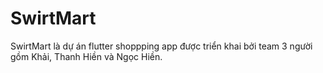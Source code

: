 # SwirtMart
SwirtMart là dự án flutter shoppping app được triển khai bởi team 3 người gồm Khải, Thanh Hiền và Ngọc Hiền.

